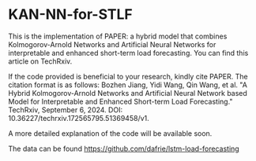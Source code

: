 # KAN-NN-for-STLF
This is the implementation of PAPER: a hybrid model that combines Kolmogorov-Arnold Networks and Artificial Neural Networks for interpretable and enhanced short-term load forecasting. You can find this article on TechRxiv.

If the code provided is beneficial to your research, kindly cite PAPER. The citation format is as follows:
Bozhen Jiang, Yidi Wang, Qin Wang, et al. "A Hybrid Kolmogorov-Arnold Networks and Artificial Neural Network based Model for Interpretable and Enhanced Short-term Load Forecasting." TechRxiv, September 6, 2024. DOI: 10.36227/techrxiv.172565795.51369458/v1.

A more detailed explanation of the code will be available soon.

The data can be found https://github.com/dafrie/lstm-load-forecasting
